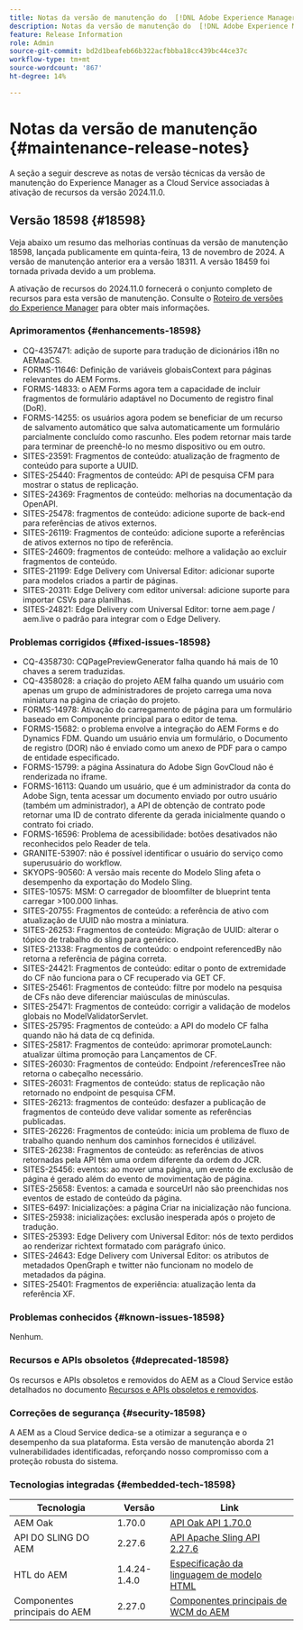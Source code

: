 ```yaml
---
title: Notas da versão de manutenção do  [!DNL Adobe Experience Manager]  as a Cloud Service associada à ativação de recurso 2024.11.0.
description: Notas da versão de manutenção do  [!DNL Adobe Experience Manager]  as a Cloud Service associada à ativação de recurso 2024.11.0.
feature: Release Information
role: Admin
source-git-commit: bd2d1beafeb66b322acfbbba18cc439bc44ce37c
workflow-type: tm+mt
source-wordcount: '867'
ht-degree: 14%

---
```


# Notas da versão de manutenção {#maintenance-release-notes}

A seção a seguir descreve as notas de versão técnicas da versão de manutenção do Experience Manager as a Cloud Service associadas à ativação de recursos da versão 2024.11.0.

## Versão 18598 {#18598}

Veja abaixo um resumo das melhorias contínuas da versão de manutenção 18598, lançada publicamente em quinta-feira, 13 de novembro de 2024. A versão de manutenção anterior era a versão 18311. A versão 18459 foi tornada privada devido a um problema.

A ativação de recursos do 2024.11.0 fornecerá o conjunto completo de recursos para esta versão de manutenção. Consulte o [Roteiro de versões do Experience Manager](https://experienceleague.adobe.com/en/docs/experience-manager-release-information/aem-release-updates/update-releases-roadmap) para obter mais informações.

### Aprimoramentos {#enhancements-18598}

* CQ-4357471: adição de suporte para tradução de dicionários i18n no AEMaaCS.
* FORMS-11646: Definição de variáveis globaisContext para páginas relevantes do AEM Forms.
* FORMS-14833: o AEM Forms agora tem a capacidade de incluir fragmentos de formulário adaptável no Documento de registro final (DoR).
* FORMS-14255: os usuários agora podem se beneficiar de um recurso de salvamento automático que salva automaticamente um formulário parcialmente concluído como rascunho. Eles podem retornar mais tarde para terminar de preenchê-lo no mesmo dispositivo ou em outro.
* SITES-23591: Fragmentos de conteúdo: atualização de fragmento de conteúdo para suporte a UUID.
* SITES-25440: Fragmentos de conteúdo: API de pesquisa CFM para mostrar o status de replicação.
* SITES-24369: Fragmentos de conteúdo: melhorias na documentação da OpenAPI.
* SITES-25478: fragmentos de conteúdo: adicione suporte de back-end para referências de ativos externos.
* SITES-26119: Fragmentos de conteúdo: adicione suporte a referências de ativos externos no tipo de referência.
* SITES-24609: fragmentos de conteúdo: melhore a validação ao excluir fragmentos de conteúdo.
* SITES-21199: Edge Delivery com Universal Editor: adicionar suporte para modelos criados a partir de páginas.
* SITES-20311: Edge Delivery com editor universal: adicione suporte para importar CSVs para planilhas.
* SITES-24821: Edge Delivery com Universal Editor: torne aem.page / aem.live o padrão para integrar com o Edge Delivery.

### Problemas corrigidos {#fixed-issues-18598}

* CQ-4358730: CQPagePreviewGenerator falha quando há mais de 10 chaves a serem traduzidas.
* CQ-4358028: a criação do projeto AEM falha quando um usuário com apenas um grupo de administradores de projeto carrega uma nova miniatura na página de criação do projeto.
* FORMS-14978: Ativação do carregamento de página para um formulário baseado em Componente principal para o editor de tema.
* FORMS-15682: o problema envolve a integração do AEM Forms e do Dynamics FDM. Quando um usuário envia um formulário, o Documento de registro (DOR) não é enviado como um anexo de PDF para o campo de entidade especificado.
* FORMS-15799: a página Assinatura do Adobe Sign GovCloud não é renderizada no iframe.
* FORMS-16113: Quando um usuário, que é um administrador da conta do Adobe Sign, tenta acessar um documento enviado por outro usuário (também um administrador), a API de obtenção de contrato pode retornar uma ID de contrato diferente da gerada inicialmente quando o contrato foi criado.
* FORMS-16596: Problema de acessibilidade: botões desativados não reconhecidos pelo Reader de tela.
* GRANITE-53907: não é possível identificar o usuário do serviço como superusuário do workflow.
* SKYOPS-90560: A versão mais recente do Modelo Sling afeta o desempenho da exportação do Modelo Sling.
* SITES-10575: MSM: O carregador de bloomfilter de blueprint tenta carregar >100.000 linhas.
* SITES-20755: Fragmentos de conteúdo: a referência de ativo com atualização de UUID não mostra a miniatura.
* SITES-26253: Fragmentos de conteúdo: Migração de UUID: alterar o tópico de trabalho do sling para genérico.
* SITES-21338: Fragmentos de conteúdo: o endpoint referencedBy não retorna a referência de página correta.
* SITES-24421: Fragmentos de conteúdo: editar o ponto de extremidade do CF não funciona para o CF recuperado via GET CF.
* SITES-25461: Fragmentos de conteúdo: filtre por modelo na pesquisa de CFs não deve diferenciar maiúsculas de minúsculas.
* SITES-25471: Fragmentos de conteúdo: corrigir a validação de modelos globais no ModelValidatorServlet.
* SITES-25795: Fragmentos de conteúdo: a API do modelo CF falha quando não há data de cq definida.
* SITES-25817: Fragmentos de conteúdo: aprimorar promoteLaunch: atualizar última promoção para Lançamentos de CF.
* SITES-26030: Fragmentos de conteúdo: Endpoint /referencesTree não retorna o cabeçalho necessário.
* SITES-26031: Fragmentos de conteúdo: status de replicação não retornado no endpoint de pesquisa CFM.
* SITES-26213: fragmentos de conteúdo: desfazer a publicação de fragmentos de conteúdo deve validar somente as referências publicadas.
* SITES-26226: Fragmentos de conteúdo: inicia um problema de fluxo de trabalho quando nenhum dos caminhos fornecidos é utilizável.
* SITES-26238: Fragmentos de conteúdo: as referências de ativos retornadas pela API têm uma ordem diferente da ordem do JCR.
* SITES-25456: eventos: ao mover uma página, um evento de exclusão de página é gerado além do evento de movimentação de página.
* SITES-25658: Eventos: a camada e sourceUrl não são preenchidas nos eventos de estado de conteúdo da página.
* SITES-6497: Inicializações: a página Criar na inicialização não funciona.
* SITES-25938: inicializações: exclusão inesperada após o projeto de tradução.
* SITES-25393: Edge Delivery com Universal Editor: nós de texto perdidos ao renderizar richtext formatado com parágrafo único.
* SITES-24643: Edge Delivery com Universal Editor: os atributos de metadados OpenGraph e twitter não funcionam no modelo de metadados da página.
* SITES-25401: Fragmentos de experiência: atualização lenta da referência XF.

### Problemas conhecidos {#known-issues-18598}

Nenhum.

### Recursos e APIs obsoletos {#deprecated-18598}

Os recursos e APIs obsoletos e removidos do AEM as a Cloud Service estão detalhados no documento [Recursos e APIs obsoletos e removidos](/help/release-notes/deprecated-removed-features.md).

### Correções de segurança {#security-18598}

A AEM as a Cloud Service dedica-se a otimizar a segurança e o desempenho da sua plataforma. Esta versão de manutenção aborda 21 vulnerabilidades identificadas, reforçando nosso compromisso com a proteção robusta do sistema.

### Tecnologias integradas {#embedded-tech-18598}

| Tecnologia | Versão | Link |
|---|---|---|
| AEM Oak | 1.70.0 | [API Oak API 1.70.0](https://www.javadoc.io/doc/org.apache.jackrabbit/oak-api/1.70.0/index.html) |
| API DO SLING DO AEM | 2.27.6 | [API Apache Sling API 2.27.6](https://www.javadoc.io/doc/org.apache.sling/org.apache.sling.api/latest/index.html) |
| HTL do AEM | 1.4.24-1.4.0 | [Especificação da linguagem de modelo HTML](https://github.com/adobe/htl-spec) |
| Componentes principais do AEM | 2.27.0 | [Componentes principais de WCM do AEM](https://github.com/adobe/aem-core-wcm-components) |
